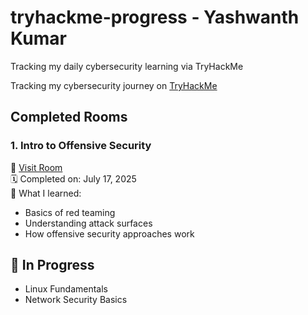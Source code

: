 # tryhackme-progress - Yashwanth Kumar
Tracking my daily cybersecurity learning via TryHackMe

Tracking my cybersecurity journey on [TryHackMe](https://tryhackme.com/p/hkhk143hk)

## Completed Rooms

### 1. Intro to Offensive Security  
🔗 [Visit Room](https://tryhackme.com/room/offensivesecurityintro)  
🗓️ Completed on: July 17, 2025  
📝 What I learned:
- Basics of red teaming
- Understanding attack surfaces
- How offensive security approaches work


## 🚀 In Progress
- Linux Fundamentals
- Network Security Basics
